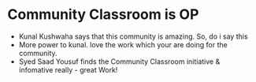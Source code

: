 # Community Classroom is OP

- Kunal Kushwaha says that this community is amazing. So, do i say this
- More power to kunal. love the work which your are doing for the community.
- Syed Saad Yousuf finds the Community Classroom initiative & infomative really - great Work!
